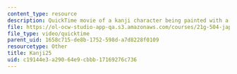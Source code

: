 ```yaml
---
content_type: resource
description: QuickTime movie of a kanji character being painted with a brush.
file: https://ol-ocw-studio-app-qa.s3.amazonaws.com/courses/21g-504-japanese-iv-spring-2009/c19144e3a29064e9cbbb17169276c736_Kanji25.mov
file_type: video/quicktime
parent_uid: 1658c715-de8b-1752-598d-a7d8228f0109
resourcetype: Other
title: Kanji25
uid: c19144e3-a290-64e9-cbbb-17169276c736
---
```

